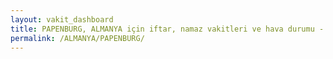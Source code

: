 ```yaml
---
layout: vakit_dashboard
title: PAPENBURG, ALMANYA için iftar, namaz vakitleri ve hava durumu - ilçe/eyalet seç
permalink: /ALMANYA/PAPENBURG/
---
```


<script type="text/javascript">
  var GLOBAL_COUNTRY = 'ALMANYA';
  var GLOBAL_CITY = 'PAPENBURG';
  var GLOBAL_STATE = '';
  var lat = 72;
  var lon = 21;
</script>
